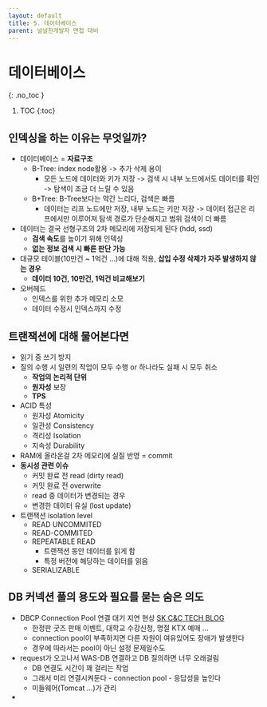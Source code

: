 ```yaml
---
layout: default
title: 5. 데이터베이스
parent: 널널한개발자 면접 대비
---
```


# 데이터베이스
{: .no_toc }

1. TOC
{:toc}

## 인덱싱을 하는 이유는 무엇일까?

- 데이터베이스 = **자료구조**
  - B-Tree: index node활용 -> 추가 삭제 용이
    - 모든 노드에 데이터와 키가 저장 -> 검색 시 내부 노드에서도 데이터를 확인 -> 탐색이 조금 더 느릴 수 있음
  - B+Tree: B-Tree보다는 약간 느리다, 검색은 빠름
    - 데이터는 리프 노드에만 저장, 내부 노드는 키만 저장 -> 데이터 접근은 리프에서만 이루어져 탐색 경로가 단순해지고 범위 검색이 더 빠름
- 데이터는 결국 선형구조의 2차 메모리에 저장되게 된다 (hdd, ssd)
  - **검색 속도**를 높이기 위해 인덱싱
  - **없는 정보 검색 시 빠른 판단 가능**
- 대규모 테이블(10만건 ~ 1억건 ...)에 대해 적용, **삽입 수정 삭제가 자주 발생하지 않는 경우**
  - **데이터 10건, 10만건, 1억건 비교해보기**
- 오버헤드
  - 인덱스를 위한 추가 메모리 소모
  - 데이터 수정시 인덱스까지 수정


## 트랜잭션에 대해 물어본다면

- 읽기 중 쓰기 방지
- 질의 수행 시 일련의 작업이 모두 수행 or 하나라도 실패 시 모두 취소
  - **작업의 논리적 단위**
  - **원자성** 보장
  - **TPS**
- ACID 특성
  - 원자성 Atomicity
  - 일관성 Consistency
  - 격리성 Isolation
  - 지속성 Durability
- RAM에 올라온걸 2차 메모리에 실질 반영 = commit
- **동시성 관련 이슈**
  - 커밋 완료 전 read (dirty read)
  - 커밋 완료 전 overwrite
  - read 중 데이터가 변경되는 경우
  - 변경한 데이터 유실 (lost update)
- 트랜잭션 isolation level
  - READ UNCOMMITED
  - READ-COMMITED
  - REPEATABLE READ
    - 트랜잭션 동안 데이터를 읽게 함
    - 특정 버전에 해당하는 데이터를 읽음
  - SERIALIZABLE

## DB 커넥션 풀의 용도와 필요를 묻는 숨은 의도

- DBCP Connection Pool 연결 대기 지연 현상 [SK C&C TECH BLOG](https://engineering-skcc.github.io/cloud/tomcat/apache/DB-Pool-For-Event/)
  - 한정판 굿즈 판매 이벤트, 대학교 수강신청, 명절 KTX 예매 ...
  - connection pool이 부족하지면 다른 자원이 여유있어도 장애가 발생한다
  - 경우에 따라서는 pool이 아닌 설정 문제일수도
- request가 오고나서 WAS-DB 연결하고 DB 질의하면 너무 오래걸림
  - DB 연결도 시간이 꽤 걸리는 작업
  - 그래서 미리 연결시켜둔다 - connection pool - 응답성을 높인다
  - 미들웨어(Tomcat ...)가 관리
- 